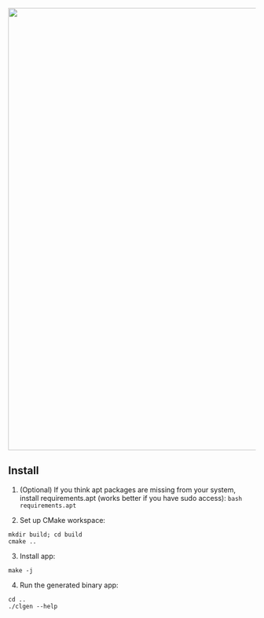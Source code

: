 <p align="center">
<img src="https://github.com/fivosts/clgen/blob/master/docs/logo-padded.png" width="900px" />
</p>

## Install

1. (Optional) If you think apt packages are missing from your system, install requirements.apt (works better if you have sudo access):
`bash requirements.apt`

2. Set up CMake workspace:
```
mkdir build; cd build
cmake ..
```
3. Install app:
```
make -j
```
4. Run the generated binary app:
```
cd ..
./clgen --help
```

